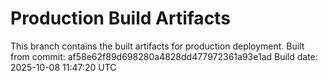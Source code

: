 # Production Build Artifacts

This branch contains the built artifacts for production deployment.
Built from commit: af58e62f89d698280a4828dd477972361a93e1ad
Build date: 2025-10-08 11:47:20 UTC
